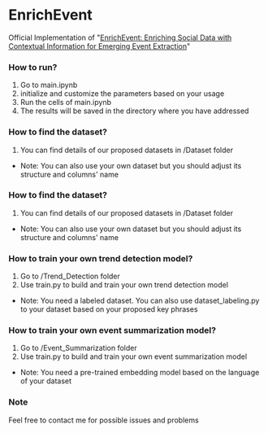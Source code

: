 # EnrichEvent
Official Implementation of "[EnrichEvent: Enriching Social Data with Contextual Information for Emerging Event Extraction](https://arxiv.org/abs/2307.16082)"

### How to run?
1. Go to main.ipynb
2. initialize and customize the parameters based on your usage
3. Run the cells of main.ipynb
4. The results will be saved in the directory where you have addressed

### How to find the dataset?
1. You can find details of our proposed datasets in /Dataset folder
* Note: You can also use your own dataset but you should adjust its structure and columns' name

### How to find the dataset?
1. You can find details of our proposed datasets in /Dataset folder
* Note: You can also use your own dataset but you should adjust its structure and columns' name

### How to train your own trend detection model?
1. Go to /Trend_Detection folder
2. Use train.py to build and train your own trend detection model
* Note: You need a labeled dataset. You can also use dataset_labeling.py to your dataset based on your proposed key phrases

### How to train your own event summarization model?
1. Go to /Event_Summarization folder
2. Use train.py to build and train your own event summarization model
* Note: You need a pre-trained embedding model based on the language of your dataset

### Note
Feel free to contact me for possible issues and problems
